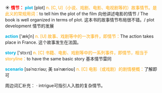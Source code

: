 ☀ <font color="red">**情节：**</font>
<font color="sky blue">**plot**</font> [plɒt] 
<font color="orange">n. [C, U]（小说、戏剧、电影、电视剧等的）故事情节。是此义的常规用词：</font>to tell him the plot of the film 向他讲述电影的情节 / The book is well organized in terms of plot. 这本书的故事情节布局很不错。/ plot development 情节的发展

<font color="sky blue">**action**</font> ['ækʃn] 
<font color="orange">n. [U] 故事、戏剧等中的一次事件，即情节：</font>The action takes place in France. 这个故事发生在法国。

<font color="sky blue">**story**</font> ['stɔ:rɪ] 
<font color="orange">n. [C] 书籍、电影、戏剧等中的一系列事件，即情节，相当于storyline：</font>to have the same basic story 基本情节雷同
           
<font color="sky blue">**scenario**</font> [səˈnɑ:riəʊ; 美 səˈnærioʊ]
<font color="orange">n. [C] 电影（或戏剧）的剧情梗概：</font>了解即可

周边词汇补充：
· intrigue可指引人入胜的复杂情节。

